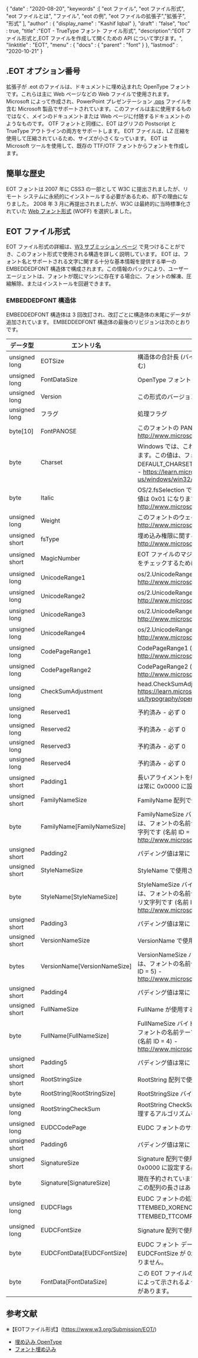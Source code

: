 {
  "date" : "2020-08-20",
  "keywords" :[ "eot ファイル", "eot ファイル形式", "eot ファイルとは", "ファイル", "eot の例", "eot ファイルの拡張子","拡張子", "形式" ],
  "author" : {
    "display_name" : "Kashif Iqbal"
},
  "draft" : "false",
  "toc" : true,
  "title" :"EOT - TrueType フォント ファイル形式",
  "description":"EOT ファイル形式と,EOT ファイルを作成して開くための API について学びます。",
  "linktitle" : "EOT",
  "menu" : {
    "docs" : {
      "parent" : "font"
}
},
  "lastmod" : "2020-10-21"
}

## .EOT オプション番号

拡張子が .eot のファイルは、ドキュメントに埋め込まれた OpenType フォントです。これらは主に Web ページなどの Web ファイルで使用されます。 Microsoft によって作成され、PowerPoint プレゼンテーション [.pps](/presentation/pps) ファイルを含む Microsoft 製品でサポートされています。このファイルは主に使用するものではなく、メインのドキュメントまたは Web ページに付随するドキュメントのようなものです。 OTF フォントと同様に、EOT はグリフの Postscript と TrueType アウトラインの両方をサポートします。 EOT ファイルは、LZ 圧縮を使用して圧縮されているため、サイズが小さくなっています。 EOT は Microsoft ツールを使用して、既存の TTF/OTF フォントからフォントを作成します。

## 簡単な歴史

EOT フォントは 2007 年に CSS3 の一部として W3C に提出されましたが、リモート システムに永続的にインストールする必要があるため、却下の理由になりました。 2008 年 3 月に再提出されましたが、W3C は最終的に当時標準化されていた [Web フォント形式](/font/woff/) (WOFF) を選択しました。

## EOT ファイル形式

EOT ファイル形式の詳細は、[W3 サブミッション ページ](https://www.w3.org/Submission/EOT/#FileFormat) で見つけることができ、このフォント形式で使用される構造を詳しく説明しています。 EOT は、フォント名とサポートされる文字に関する十分な基本情報を提供する単一の EMBEDDEDFONT 構造体で構成されます。この情報のパックにより、ユーザー エージェントは、フォントが既にマシンに存在する場合に、フォントの解凍、圧縮解除、またはインストールを回避できます。

### EMBEDDEDFONT 構造体
EMBEDDEDFONT 構造体は 3 回改訂され、改訂ごとに構造体の末尾にデータが追加されています。 EMBEDDEDFONT 構造体の最後のリビジョンは次のとおりです。

|データ型|エントリ名|説明|
---|---|---|
|unsigned long|EOTSize|構造体の合計長 (バイト単位) (文字列とフォント データを含む)|
|unsigned long|FontDataSize|OpenType フォント (FontData) の長さ (バイト単位)|
|unsigned long|Version|この形式のバージョン番号 - 0x00020002|
|unsigned long|フラグ|処理フラグ|
|byte[10]|FontPANOSE|このフォントの PANOSE 値 - http://www.microsoft.com/typography/otspec/os2.htm#pan| を参照してください。
|byte|Charset|Windows では、これは TEXTMETRIC.tmCharSet から派生します。この値は、フォントの文字セットを指定します。 DEFAULT_CHARSET (0x01) は、設定がないことを示します。 - https://learn.microsoft.com/en-us/windows/win32/api/wingdi/ns-wingdi-textmetrica| を参照してください。
|byte|Italic|OS/2.fsSelection で ITALIC のビットが設定されている場合、値は 0x01 になります - http://www.microsoft.com/typography/otspec/os2.htm#fss| を参照してください。
|unsigned long|Weight|このフォントのウェイト値 - http://www.microsoft.com/typography/otspec/os2.htm#wtc| を参照してください。
|unsigned short|fsType|埋め込み権限に関する情報を提供するタイプ フラグ - http://www.microsoft.com/typography/otspec/os2.htm#fst|を参照してください。
|unsigned short|MagicNumber|EOT ファイルのマジック ナンバー - 0x504C。データの破損をチェックするために使用されます。|
|unsigned long|UnicodeRange1|os/2.UnicodeRange1 (ビット 0 ～ 31) - http://www.microsoft.com/typography/otspec/os2.htm#ur| を参照してください。
|unsigned long|UnicodeRange2|os/2.UnicodeRange2 (ビット 32 ～ 63) - http://www.microsoft.com/typography/otspec/os2.htm#ur| を参照してください。
|unsigned long|UnicodeRange3|os/2.UnicodeRange3 (ビット 64 ～ 95) - http://www.microsoft.com/typography/otspec/os2.htm#ur| を参照してください。
|unsigned long|UnicodeRange4|os/2.UnicodeRange4 (ビット 96 ～ 127) - http://www.microsoft.com/typography/otspec/os2.htm#ur| を参照してください。
|unsigned long|CodePageRange1|CodePageRange1 (ビット 0 ～ 31) - http://www.microsoft.com/typography/otspec/os2.htm#cpr| を参照してください。
|unsigned long|CodePageRange2|CodePageRange2 (ビット 32 ～ 63) - http://www.microsoft.com/typography/otspec/os2.htm#cpr| を参照してください。
|unsigned long|CheckSumAdjustment|head.CheckSumAdjustment - https://learn.microsoft.com/en-us/typography/opentype/spec/head|を参照してください。
|unsigned long|Reserved1|予約済み - 必ず 0|
|unsigned long|Reserved2|予約済み - 必ず 0|
|unsigned long|Reserved3|予約済み - 必ず 0|
|unsigned long|Reserved4|予約済み - 必ず 0|
|unsigned short|Padding1|長いアライメントを維持するためのパディング。パディング値は常に 0x0000 に設定する必要があります。|
|unsigned short|FamilyNameSize|FamilyName 配列で使用されるバイト数|
|byte|FamilyName[FamilyNameSize]|FamilyNameSize バイトの長さの UTF-16 文字の配列。これは、フォントの名前テーブルにある英語のフォント ファミリ文字列です (名前 ID = 1) - http://www.microsoft.com/typography/otspec/name.htm| を参照してください。
|unsigned short|Padding2|パディング値は常に 0x0000 に設定する必要があります。|
|unsigned short|StyleNameSize|StyleName で使用されるバイト数|
|byte|StyleName[StyleNameSize]|StyleNameSize バイトの長さの UTF-16 文字の配列。これは、フォントの名前テーブルにある英語のフォント サブファミリ文字列です (名前 ID = 2) - http://www.microsoft.com/typography/otspec/name.htm| を参照してください。
|unsigned short|Padding3|パディング値は常に 0x0000 に設定する必要があります。|
|unsigned short|VersionNameSize|VersionName で使用されるバイト数|
|bytes|VersionName[VersionNameSize]|VersionNameSize バイトの長さの UTF-16 文字の配列。これは、フォントの名前テーブルにある英語版の文字列です (名前 ID = 5) - http://www.microsoft.com/typography/otspec/name.htm| を参照してください。
|unsigned short|Padding4|パディング値は常に 0x0000 に設定する必要があります。|
|unsigned short|FullNameSize|FullName が使用するバイト数|
|byte|FullName[FullNameSize]|FullNameSize バイトの長さの UTF-16 文字の配列。これは、フォントの名前テーブルにある英語のフル ネーム文字列です (名前 ID = 4) - http://www.microsoft.com/typography/otspec/name.htm| を参照してください。
|unsigned short|Padding5|パディング値は常に 0x0000 に設定する必要があります。|
|unsigned short|RootStringSize|RootString 配列で使用されるバイト数|
|byte|RootString[RootStringSize]|RootStringSize バイトの長さの UTF-16 文字の配列。|
|unsigned long|RootStringCheckSum|RootString CheckSum 値。以下の RootStringChecksum を処理するアルゴリズムを参照してください。|
|unsigned long|EUDCCodePage|EUDC フォントのサポートに必要なコードページ値。|
|unsigned short|Padding6|パディング値は常に 0x0000 に設定する必要があります。|
|unsigned short|SignatureSize|Signature 配列で使用されるバイト数。現在予約されており、0x0000 に設定する必要があります。|
|byte|Signature[SignatureSize]|現在予約されています。 SignatureSize が 0x0000 の場合、この配列の長さはありません。|
|unsigned long|EUDCFlags|EUDC フォントの処理フラグ。一般的な値は TTEMBED_XORENCRYPTDATA および TTEMBED_TTCOMPRESSED です。|
|unsigned long|EUDCFontSize|Signature 配列で使用されるバイト数。|
|byte|EUDCFontData[EUDCFontSize]|EUDC フォント データに使用されるバイト数。 EUDCFontSize が 0x00000000 の場合、この配列の長さはありません。|
|byte|FontData[FontDataSize]|この EOT ファイルのフォント データ。データは、処理フラグによって示されるように、圧縮または XOR 暗号化される場合があります。|

## 参考文献

※【EOTファイル形式】(https://www.w3.org/Submission/EOT/)
* [埋め込み OpenType](https://en.wikipedia.org/wiki/Embedded_OpenType)
* [フォント埋め込み](https://en.wikipedia.org/wiki/Font_embedding)

